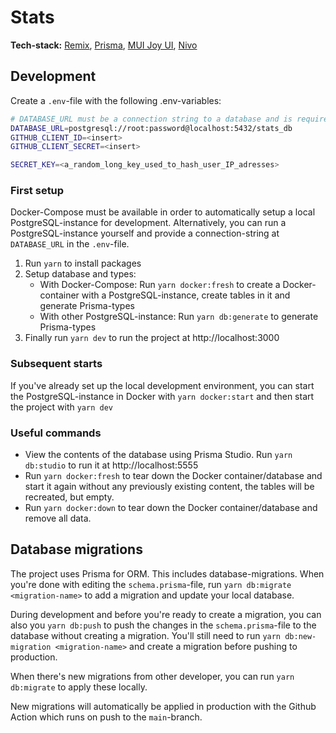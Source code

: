 # Stats

**Tech-stack:** [Remix](https://remix.run/), [Prisma](https://www.prisma.io/), [MUI Joy UI](https://mui.com/joy-ui/getting-started/overview/), [Nivo](https://nivo.rocks/)

## Development

Create a `.env`-file with the following .env-variables:

```bash
# DATABASE_URL must be a connection string to a database and is required
DATABASE_URL=postgresql://root:password@localhost:5432/stats_db
GITHUB_CLIENT_ID=<insert>
GITHUB_CLIENT_SECRET=<insert>

SECRET_KEY=<a_random_long_key_used_to_hash_user_IP_adresses>
```

### First setup

Docker-Compose must be available in order to automatically setup a local PostgreSQL-instance for development.
Alternatively, you can run a PostgreSQL-instance yourself and provide a connection-string at `DATABASE_URL` in the `.env`-file.

1. Run `yarn` to install packages
2. Setup database and types:
   - With Docker-Compose: Run `yarn docker:fresh` to create a Docker-container with a PostgreSQL-instance, create tables in it and generate Prisma-types
   - With other PostgreSQL-instance: Run `yarn db:generate` to generate Prisma-types
3. Finally run `yarn dev` to run the project at http://localhost:3000

### Subsequent starts

If you've already set up the local development environment, you can start the PostgreSQL-instance in Docker with `yarn docker:start` and then start the project with `yarn dev`

### Useful commands

- View the contents of the database using Prisma Studio. Run `yarn db:studio` to run it at http://localhost:5555
- Run `yarn docker:fresh` to tear down the Docker container/database and start it again without any previously existing content, the tables will be recreated, but empty.
- Run `yarn docker:down` to tear down the Docker container/database and remove all data.

## Database migrations

The project uses Prisma for ORM. This includes database-migrations. When you're done with editing the `schema.prisma`-file, run `yarn db:migrate <migration-name>` to add a migration and update your local database.

During development and before you're ready to create a migration, you can also you `yarn db:push` to push the changes in the `schema.prisma`-file to the database without creating a migration. You'll still need to run `yarn db:new-migration <migration-name>` and create a migration before pushing to production.

When there's new migrations from other developer, you can run `yarn db:migrate` to apply these locally.

New migrations will automatically be applied in production with the Github Action which runs on push to the `main`-branch.
